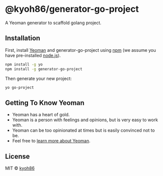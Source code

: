 # @kyoh86/generator-go-project

A Yeoman generator to scaffold golang project.

## Installation

First, install [Yeoman](http://yeoman.io) and generator-go-project using [npm](https://www.npmjs.com/) (we assume you have pre-installed [node.js](https://nodejs.org/)).

```bash
npm install -g yo
npm install -g generator-go-project
```

Then generate your new project:

```bash
yo go-project
```

## Getting To Know Yeoman

 * Yeoman has a heart of gold.
 * Yeoman is a person with feelings and opinions, but is very easy to work with.
 * Yeoman can be too opinionated at times but is easily convinced not to be.
 * Feel free to [learn more about Yeoman](http://yeoman.io/).

## License

MIT © [kyoh86](https://kyoh86.dev)
